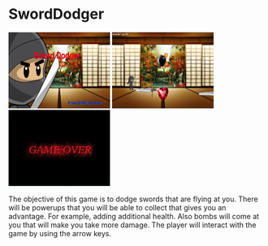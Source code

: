 # SwordDodger

<img src = "https://github.com/ahu4289/SwordDodger/blob/master/Screenshots/intro.png" width = "200" height = "150">   <img src = "https://github.com/ahu4289/SwordDodger/blob/master/Screenshots/all.png" width = "200" height = "150">   <img src = "https://github.com/ahu4289/SwordDodger/blob/master/Screenshots/gameover.png" width = "200" height = "150"> 

<p> The objective of this game is to dodge swords that are flying at you. There will be powerups that you will be able to collect that gives you an advantage. For example, adding additional health. Also bombs will come at you that will make you take more damage. The player will interact with the game by using the arrow keys. </p>
